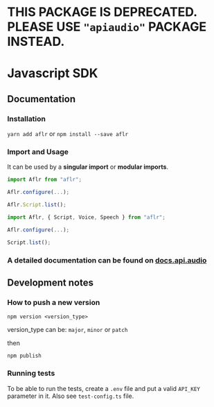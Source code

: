 # THIS PACKAGE IS DEPRECATED. PLEASE USE `"apiaudio"` PACKAGE INSTEAD.





# Javascript SDK

## Documentation

### Installation

`yarn add aflr` or `npm install --save aflr`

### Import and Usage

It can be used by a **singular import** or **modular imports**.

```javascript
import Aflr from "aflr";

Aflr.configure(...);

Aflr.Script.list();
```

```javascript
import Aflr, { Script, Voice, Speech } from "aflr";

Aflr.configure(...);

Script.list();
```

### **A detailed documentation can be found on [docs.api.audio](https://docs.api.audio)**

## Development notes

### How to push a new version

`npm version <version_type>`

version_type can be: `major`, `minor` or `patch`

then

`npm publish`

### Running tests

To be able to run the tests, create a `.env` file and put a valid `API_KEY` parameter in it. Also see `test-config.ts` file.

